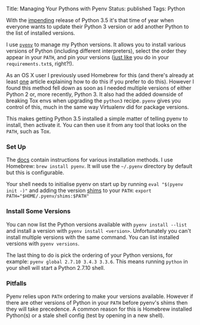 Title: Managing Your Pythons with Pyenv
Status: published
Tags: Python

With the [impending](http://legacy.python.org/dev/peps/pep-0478/) release of Python 3.5 it's that time of year when everyone wants to update their Python 3 version or add another Python to the list of installed versions.

I use [`pyenv`](https://github.com/yyuu/pyenv) to manage my Python versions. It allows you to install various versions of Python (including different interpreters), select the order they appear in your `PATH`, and pin your versions ([just like](http://nvie.com/posts/pin-your-packages/) you do in your `requirements.txt`s, right?!).

As an OS X user I previously used Homebrew for this (and there's already at least [one](http://blog.tim-smith.us/2015/08/python-35-transition/) article explaining how to do this if you prefer to do this). However I found this method fell down as soon as I needed multiple versions of either Python 2 or, more recently, Python 3. It also had the added downside of breaking Tox envs when upgrading the `python3` recipe. `pyenv` gives you control of this, much in the same way Virtualenv did for package versions.

This makes getting Python 3.5 installed a simple matter of telling pyenv to install, then activate it. You can then use it from any tool that looks on the `PATH`, such as Tox.

### Set Up
The [docs](https://github.com/yyuu/pyenv#installation) contain instructions for various installation methods. I use Homebrew: `brew install pyenv`. It will use the `~/.pyenv` directory by default but this is configurable.

Your shell needs to initialise pyenv on start up by running `eval "$(pyenv init -)"` and adding the version [shims](https://github.com/yyuu/pyenv#understanding-shims) to your `PATH`: `export PATH="$HOME/.pyenv/shims:$PATH"`

### Install Some Versions
You can now list the Python versions available with `pyenv install --list` and install a version with `pyenv install <version>`. Unfortunately you can't install multiple versions with the same command. You can list installed versions with `pyenv versions`.

The last thing to do is pick the ordering of your Python versions, for example: `pyenv global 2.7.10 3.4.3 3.3.6`. This means running `python` in your shell will start a Python 2.7.10 shell.

### Pitfalls
Pyenv relies upon `PATH` ordering to make your versions available. However if there are other versions of Python in your `PATH` before pyenv's shims then they will take precedence. A common reason for this is Homebrew installed Python(s) or a stale shell config (test by opening in a new shell).
